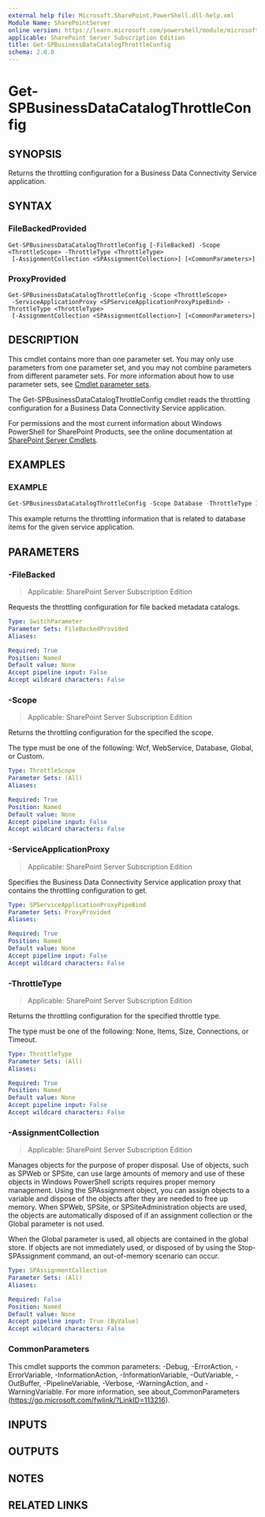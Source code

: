 ```yaml
---
external help file: Microsoft.SharePoint.PowerShell.dll-help.xml
Module Name: SharePointServer
online version: https://learn.microsoft.com/powershell/module/microsoft.sharepoint.powershell/get-spbusinessdatacatalogthrottleconfig
applicable: SharePoint Server Subscription Edition
title: Get-SPBusinessDataCatalogThrottleConfig
schema: 2.0.0
---
```


# Get-SPBusinessDataCatalogThrottleConfig

## SYNOPSIS

Returns the throttling configuration for a Business Data Connectivity Service application.


## SYNTAX

### FileBackedProvided
```
Get-SPBusinessDataCatalogThrottleConfig [-FileBacked] -Scope <ThrottleScope> -ThrottleType <ThrottleType>
 [-AssignmentCollection <SPAssignmentCollection>] [<CommonParameters>]
```

### ProxyProvided
```
Get-SPBusinessDataCatalogThrottleConfig -Scope <ThrottleScope>
 -ServiceApplicationProxy <SPServiceApplicationProxyPipeBind> -ThrottleType <ThrottleType>
 [-AssignmentCollection <SPAssignmentCollection>] [<CommonParameters>]
```

## DESCRIPTION
This cmdlet contains more than one parameter set.
You may only use parameters from one parameter set, and you may not combine parameters from different parameter sets.
For more information about how to use parameter sets, see [Cmdlet parameter sets](https://learn.microsoft.com/powershell/scripting/developer/cmdlet/cmdlet-parameter-sets).

The Get-SPBusinessDataCatalogThrottleConfig cmdlet reads the throttling configuration for a Business Data Connectivity Service application.

For permissions and the most current information about Windows PowerShell for SharePoint Products, see the online documentation at [SharePoint Server Cmdlets](https://learn.microsoft.com/powershell/sharepoint/sharepoint-server/sharepoint-server-cmdlets).

## EXAMPLES

### EXAMPLE
```powershell
Get-SPBusinessDataCatalogThrottleConfig -Scope Database -ThrottleType Items -ServiceApplicationProxy $contosoServAppProxy
```

This example returns the throttling information that is related to database items for the given service application.

## PARAMETERS

### -FileBacked

> Applicable: SharePoint Server Subscription Edition

Requests the throttling configuration for file backed metadata catalogs.

```yaml
Type: SwitchParameter
Parameter Sets: FileBackedProvided
Aliases:

Required: True
Position: Named
Default value: None
Accept pipeline input: False
Accept wildcard characters: False
```

### -Scope

> Applicable: SharePoint Server Subscription Edition

Returns the throttling configuration for the specified the scope.

The type must be one of the following: Wcf, WebService, Database, Global, or Custom.

```yaml
Type: ThrottleScope
Parameter Sets: (All)
Aliases:

Required: True
Position: Named
Default value: None
Accept pipeline input: False
Accept wildcard characters: False
```

### -ServiceApplicationProxy

> Applicable: SharePoint Server Subscription Edition

Specifies the Business Data Connectivity Service application proxy that contains the throttling configuration to get.

```yaml
Type: SPServiceApplicationProxyPipeBind
Parameter Sets: ProxyProvided
Aliases:

Required: True
Position: Named
Default value: None
Accept pipeline input: False
Accept wildcard characters: False
```

### -ThrottleType

> Applicable: SharePoint Server Subscription Edition

Returns the throttling configuration for the specified throttle type.

The type must be one of the following: None, Items, Size, Connections, or Timeout.

```yaml
Type: ThrottleType
Parameter Sets: (All)
Aliases:

Required: True
Position: Named
Default value: None
Accept pipeline input: False
Accept wildcard characters: False
```

### -AssignmentCollection

> Applicable: SharePoint Server Subscription Edition

Manages objects for the purpose of proper disposal. Use of objects, such as SPWeb or SPSite, can use large amounts of memory and use of these objects in Windows PowerShell scripts requires proper memory management. Using the SPAssignment object, you can assign objects to a variable and dispose of the objects after they are needed to free up memory. When SPWeb, SPSite, or SPSiteAdministration objects are used, the objects are automatically disposed of if an assignment collection or the Global parameter is not used.

When the Global parameter is used, all objects are contained in the global store. If objects are not immediately used, or disposed of by using the Stop-SPAssignment command, an out-of-memory scenario can occur.

```yaml
Type: SPAssignmentCollection
Parameter Sets: (All)
Aliases:

Required: False
Position: Named
Default value: None
Accept pipeline input: True (ByValue)
Accept wildcard characters: False
```

### CommonParameters
This cmdlet supports the common parameters: -Debug, -ErrorAction, -ErrorVariable, -InformationAction, -InformationVariable, -OutVariable, -OutBuffer, -PipelineVariable, -Verbose, -WarningAction, and -WarningVariable. For more information, see about_CommonParameters (https://go.microsoft.com/fwlink/?LinkID=113216).

## INPUTS

## OUTPUTS

## NOTES

## RELATED LINKS
